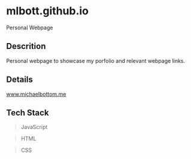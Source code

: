 # mlbott.github.io
Personal Webpage

## Descrition
Personal webpage to showcase my porfolio and relevant webpage links.

## Details
www.michaelbottom.me

## Tech Stack
> JavaScript

> HTML

> CSS

